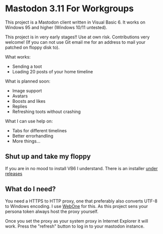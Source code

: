 # Mastodon 3.11 For Workgroups

This project is a Mastodon client written in Visual Basic 6. It works on Windows 95 and higher (Windows 10/11 untested). 

This project is in very early stages!! Use at own risk. Contributions very welcome! (If you can not use Git email me for an address to mail your patched on floppy disk to).

What works:

- Sending a toot
- Loading 20 posts of your home timeline

What is planned soon:

- Image support
- Avatars
- Boosts and likes
- Replies
- Refreshing toots without crashing

What I can use help on:

- Tabs for different timelines
- Better errorhandling
- More things...


## Shut up and take my floppy

If you are in no mood to install VB6 I understand. There is an installer [under releases](https://github.com/meyskens/mastodon-for-workgroups/releases/download/alpha-1/mfw-windows.9x.zip)

## What do I need?

You need a HTTPS to HTTP proxy, one that preferably also converts UTF-8 to Windows encoding. I use [WebOne](https://github.com/atauenis/webone) for this.
As this project sens your persona token always host the proxy yourself.

Once you set the proxy as your system proxy in Internet Explorer it will work. Press the "refresh" button to log in to your mastodon instance.
